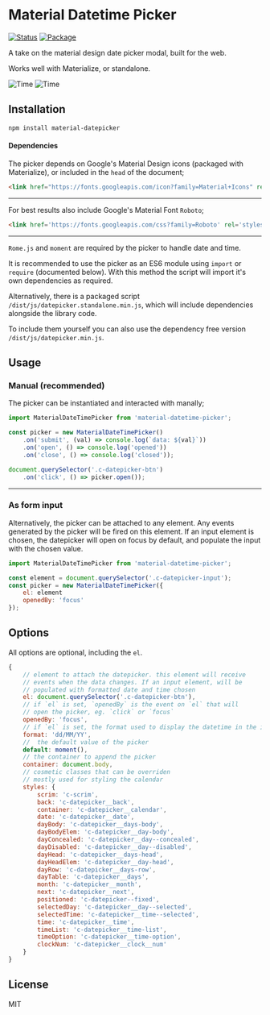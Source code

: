 # Material Datetime Picker

[![Status][status]](https://travis-ci.org/ripjar/material-datetime-picker) 
[![Package][npm]](https://www.npmjs.com/package/material-datetime-picker)

A take on the material design date picker modal, built for the web.

Works well with Materialize, or standalone.

![Time][date] ![Time][time]

## Installation

```
npm install material-datepicker
```

#### Dependencies

The picker depends on Google's Material Design icons (packaged with Materialize), or included in the `head` of the document;

```html
<link href="https://fonts.googleapis.com/icon?family=Material+Icons" rel="stylesheet">
```

--- 

For best results also include Google's Material Font `Roboto`;

```html
<link href='https://fonts.googleapis.com/css?family=Roboto' rel='stylesheet' type='text/css'>
```

---

`Rome.js` and `moment` are required by the picker to handle date and time. 

It is recommended to use the picker as an ES6 module using `import` or `require` (documented below). With this method the script will import it's own dependencies as required. 

Alternatively, there is a packaged script `/dist/js/datepicker.standalone.min.js`, which will include dependencies alongside the library code.

To include them yourself you can also use the dependency free version `/dist/js/datepicker.min.js`.

## Usage

### Manual (recommended)

The picker can be instantiated and interacted with manally;
    
```javascript
import MaterialDateTimePicker from 'material-datetime-picker';

const picker = new MaterialDateTimePicker()
    .on('submit', (val) => console.log(`data: ${val}`))
    .on('open', () => console.log('opened'))
    .on('close', () => console.log('closed'));

document.querySelector('.c-datepicker-btn')
    .on('click', () => picker.open());        
```

---

### As form input

Alternatively, the picker can be attached to any element. Any events generated by the picker will be fired on this element. If an input element is chosen, the datepicker will open on focus by default, and populate the input with the chosen value.
    
```javascript
import MaterialDateTimePicker from 'material-datetime-picker';

const element = document.querySelector('.c-datepicker-input');
const picker = new MaterialDateTimePicker({
    el: element
    openedBy: 'focus'
});
```

## Options
    
All options are optional, including the `el`.

```javascript
{
    // element to attach the datepicker. this element will receive 
    // events when the data changes. If an input element, will be 
    // populated with formatted date and time chosen
    el: document.querySelector('.c-datepicker-btn'),
    // if `el` is set, `openedBy` is the event on `el` that will
    // open the picker, eg. `click` or `focus`
    openedBy: 'focus',
    // if `el` is set, the format used to display the datetime in the input, // or set as a data attribute
    format: 'dd/MM/YY', 
    //  the default value of the picker
    default: moment(),
    // the container to append the picker
    container: document.body,
    // cosmetic classes that can be overriden
    // mostly used for styling the calendar
    styles: {
        scrim: 'c-scrim',
        back: 'c-datepicker__back',
        container: 'c-datepicker__calendar',
        date: 'c-datepicker__date',
        dayBody: 'c-datepicker__days-body',
        dayBodyElem: 'c-datepicker__day-body',
        dayConcealed: 'c-datepicker__day--concealed',
        dayDisabled: 'c-datepicker__day--disabled',
        dayHead: 'c-datepicker__days-head',
        dayHeadElem: 'c-datepicker__day-head',
        dayRow: 'c-datepicker__days-row',
        dayTable: 'c-datepicker__days',
        month: 'c-datepicker__month',
        next: 'c-datepicker__next',
        positioned: 'c-datepicker--fixed',
        selectedDay: 'c-datepicker__day--selected',
        selectedTime: 'c-datepicker__time--selected',
        time: 'c-datepicker__time',
        timeList: 'c-datepicker__time-list',
        timeOption: 'c-datepicker__time-option',
        clockNum: 'c-datepicker__clock__num'
    }        
}
```

## License

MIT


[date]: https://github.com/ripjar/material-datepicker/raw/master/demo/date.png "Date select image"
[time]: https://github.com/ripjar/material-datepicker/raw/master/demo/time.png "Time select image"
[status]: https://api.travis-ci.org/ripjar/material-datetime-picker.svg "Build Status"
[npm]: https://img.shields.io/npm/v/material-datetime-picker.svg "Package"